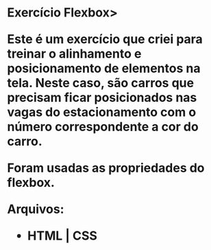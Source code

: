 <h1>Exercício Flexbox>
  
  Este é um exercício que criei para treinar o alinhamento e posicionamento de elementos na tela.
  Neste caso, são carros que precisam ficar posicionados nas vagas do estacionamento com o número 
  correspondente a cor do carro.
  
  Foram usadas as propriedades do flexbox.
  
  Arquivos:
  - HTML | CSS 
  
  
